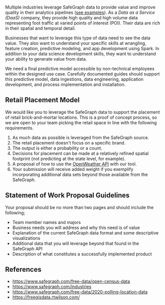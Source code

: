Multiple industries leverage SafeGraph data to provide value and improve quality in their analytics pipelines ([see examples](https://www.safegraph.com/industries)). As a _Data as a Service (DaaS)_ company, they provide high quality and high volume data representing foot traffic at varied points of interest (POI). Their data are rich in their spatial and temporal detail.

Businesses that want to leverage this type of data need to see the data value. They also want to understand your specific skills at wrangling, feature creation, predictive modeling, and app development using Spark. In addition to your data science development skills, they want to understand your ability to generate value from data.

We need a final predictive model accessible by non-technical employees within the designed use case. Carefully documented guides should support this predictive model, data ingestions, data engineering, application development, and process implementation and installation. 

## Retail Placement Model

We would like you to leverage the SafeGraph data to support the placement of retail brick-and-mortar locations. This is a proof of concept process, so we are open to your team picking the retail space in line with the following requirements.

1. As much data as possible is leveraged from the SafeGraph source.
2. The retail placement doesn't focus on a specific brand.
3. The output is either a probability or a count.
4. Decisions for placement can be made at a relatively refined spatial footprint (not predicting at the state level, for example).
5. A proposal of how to use the [OpenWeather API](https://openweathermap.org/price#current) with our tool.
6. Your submission will receive added weight if you exemplify incorporating additional data sets beyond those available from the SafeGraph.

## Statement of Work Proposal Guidelines

Your proposal should be no more than two pages and should include the following;

- Team member names and majors
- Business needs you will address and why this need is of value
- Explanation of the current SafeGraph data format and some descriptive visualizations
- Additional data that you will leverage beyond that found in the SafeGraph API
- Description of what constitutes a successfully implemented product


## References

- https://www.safegraph.com/free-data/open-census-data
- https://www.safegraph.com/industries
- https://www.safegraph.com/free-data/2020-polling-location-data
- https://freegisdata.rtwilson.com/
